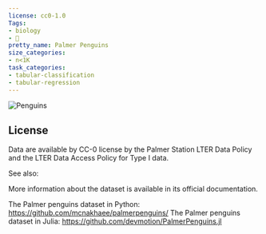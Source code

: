 ```yaml
---
license: cc0-1.0
Tags:
- biology
- 🐧
pretty_name: Palmer Penguins
size_categories:
- n<1K
task_categories:
- tabular-classification
- tabular-regression
---
```

![Penguins](https://camo.githubusercontent.com/81cc55ac4e8636f74967d555c89b3f4ec57135d55d3910f6fec5b26af2fcfa1e/68747470733a2f2f616c6c69736f6e686f7273742e6769746875622e696f2f70616c6d657270656e6775696e732f7265666572656e63652f666967757265732f6c7465725f70656e6775696e732e706e67)

## License
Data are available by CC-0 license by the Palmer Station LTER Data Policy and the LTER Data Access Policy for Type I data.

See also:

More information about the dataset is available in its official documentation.

The Palmer penguins dataset in Python: https://github.com/mcnakhaee/palmerpenguins/
The Palmer penguins dataset in Julia: https://github.com/devmotion/PalmerPenguins.jl

